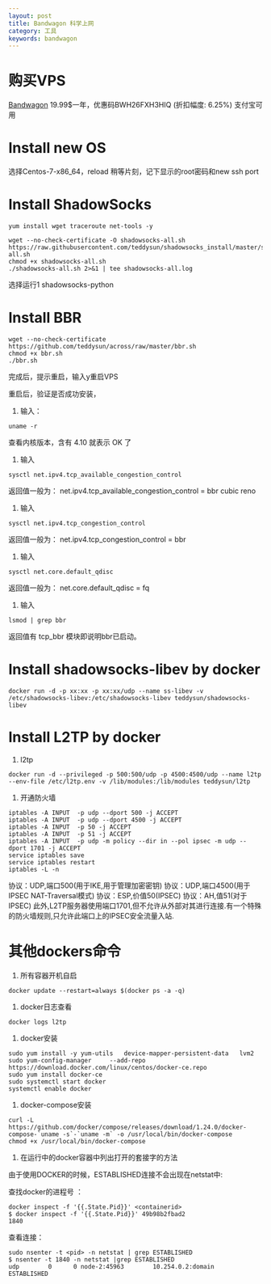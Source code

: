 ```yaml
---
layout: post
title: Bandwagon 科学上网
category: 工具
keywords: bandwagon
---
```

# 购买VPS
[Bandwagon](https://bandwagonhost.com/aff.php?aff=35524)
19.99$一年，优惠码BWH26FXH3HIQ (折扣幅度: 6.25%)
支付宝可用

# Install new OS
选择Centos-7-x86_64，reload
稍等片刻，记下显示的root密码和new ssh port

# Install ShadowSocks
```
yum install wget traceroute net-tools -y

wget --no-check-certificate -O shadowsocks-all.sh https://raw.githubusercontent.com/teddysun/shadowsocks_install/master/shadowsocks-all.sh
chmod +x shadowsocks-all.sh
./shadowsocks-all.sh 2>&1 | tee shadowsocks-all.log
```
选择运行1 shadowsocks-python

# Install BBR
```
wget --no-check-certificate https://github.com/teddysun/across/raw/master/bbr.sh
chmod +x bbr.sh
./bbr.sh
```
完成后，提示重启，输入y重启VPS

重启后，验证是否成功安装，
1. 输入：
```
uname -r
```
查看内核版本，含有 4.10 就表示 OK 了

1. 输入
```
sysctl net.ipv4.tcp_available_congestion_control
```
返回值一般为：
net.ipv4.tcp_available_congestion_control = bbr cubic reno

1. 输入
```
sysctl net.ipv4.tcp_congestion_control
```
返回值一般为：
net.ipv4.tcp_congestion_control = bbr

1. 输入
```
sysctl net.core.default_qdisc
```
返回值一般为：
net.core.default_qdisc = fq

1. 输入
```
lsmod | grep bbr
```
返回值有 tcp_bbr 模块即说明bbr已启动。

  
# Install shadowsocks-libev by docker
```
docker run -d -p xx:xx -p xx:xx/udp --name ss-libev -v /etc/shadowsocks-libev:/etc/shadowsocks-libev teddysun/shadowsocks-libev
```

# Install L2TP by docker

1. l2tp
```
docker run -d --privileged -p 500:500/udp -p 4500:4500/udp --name l2tp --env-file /etc/l2tp.env -v /lib/modules:/lib/modules teddysun/l2tp
```

1. 开通防火墙
```
iptables -A INPUT  -p udp --dport 500 -j ACCEPT
iptables -A INPUT  -p udp --dport 4500 -j ACCEPT
iptables -A INPUT  -p 50 -j ACCEPT
iptables -A INPUT  -p 51 -j ACCEPT
iptables -A INPUT  -p udp -m policy --dir in --pol ipsec -m udp --dport 1701 -j ACCEPT
service iptables save
service iptables restart
iptables -L -n
```

协议：UDP,端口500(用于IKE,用于管理加密密钥)
协议：UDP,端口4500(用于IPSEC NAT-Traversal模式)
协议：ESP,价值50(IPSEC)
协议：AH,值51(对于IPSEC)
此外,L2TP服务器使用端口1701,但不允许从外部对其进行连接.有一个特殊的防火墙规则,只允许此端口上的IPSEC安全流量入站.

# 其他dockers命令
1. 所有容器开机自启
```
docker update --restart=always $(docker ps -a -q)
```

1. docker日志查看
```
docker logs l2tp
```

1. docker安装
```
sudo yum install -y yum-utils   device-mapper-persistent-data   lvm2
sudo yum-config-manager     --add-repo     https://download.docker.com/linux/centos/docker-ce.repo
sudo yum install docker-ce
sudo systemctl start docker
systemctl enable docker
```

1. docker-compose安装
```
curl -L https://github.com/docker/compose/releases/download/1.24.0/docker-compose-`uname -s`-`uname -m` -o /usr/local/bin/docker-compose
chmod +x /usr/local/bin/docker-compose
```

1. 在运行中的docker容器中列出打开的套接字的方法

由于使用DOCKER的时候，ESTABLISHED连接不会出现在netstat中:

查找docker的进程号 ：
```
docker inspect -f '{{.State.Pid}}' <containerid> 
$ docker inspect -f '{{.State.Pid}}' 49b98b2fbad2
1840
```

查看连接： 
```
sudo nsenter -t <pid> -n netstat | grep ESTABLISHED
$ nsenter -t 1840 -n netstat |grep ESTABLISHED
udp        0      0 node-2:45963        10.254.0.2:domain       ESTABLISHED
```